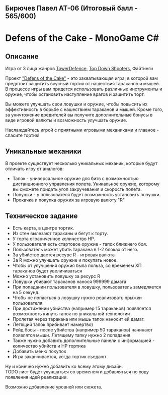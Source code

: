 ## Бирючев Павел АТ-06 (Итоговый балл - 565/600)

# Defens of the Cake - MonoGame C# 

## Описание
Игра от 3 лица жанров [TowerDefence](https://ru.wikipedia.org/wiki/Tower_Defense), [Top Down Shooters](https://ru.wikipedia.org/wiki/Шутер), Файтинги

Проект ["Defens of the Cake"](https://www.dota2.com/home) - это захватывающая игра, в которой вам предстоит защитить вкусный тортик от нашествия тараканов и мышей. В процессе игры вам придется использовать различные инструменты и оружие, чтобы остановить наступление врагов и защитить торт.

Вы можете улучшать свои ловушки и оружие, чтобы повысить их эффективность в борьбе с нашествием тараканов и мышей. Кроме того, за уничтожение вредителей вы получите дополнительные бонусы в виде игровой валюты и возможность улучшать оружие.

Наслаждайтесь игрой с приятными игровыми механиками и главное - спасите тортик!

## Уникальные механики

В проекте существует несколько уникальных механик, которые будут отличать игру от аналогов:
* Тапок - универсальное оружие для битв с возможностью дистанционного управления полета. Уникальное оружие, которому вы сможете придать угол закручевания и скорость полета.
* Ловушки - у пользователя будет возможность установить ловушки.
* Прокачка и покупка оружия за игровую валюту "R"


## Техническое задание
* Есть карта, в центре тортик.
* Из стен вылезают тараканы и бегут к торту.
* У торта ограниченное количество HP.
* У пользователя есть стартовое оружие - тапок ближнего боя.
* Пользователь может убить таракана в 1-2 блоках от него.
* За убийство дается ресурс R - игровая валюта
* За R можно улучшать оружие и покупать новое.
* Чтобы от улучшения оружия была польза, со временем ХП тараканов будет увеличиваться
* Можно установить ловушку за ресурс R
* Ловушки убивают тараканов нанося 999999 дамага
* При попадании пользователя в ловушку, пользователь замедляется на 5 секунд.
* Чтобы не попасться в ловушку нужно реализовать прыжки пользователя.
* При достижении убийства (например 15 тараканов) появляется возможность кинуть тапок по уникальной технологии
* Пролетая через таракана или мышь тапок наносит ей дамаг.
* Летящий тапок прибивает намертво)
* Рейд босы - после убийства (например 50 тараканов) начинают появлятся мыши. Летящему тапку нужно 2 попадания
* Также нужно добавить дополнительные панели с информацией - количество убийств и HP тортика
* Добавить меню покупок
* Игра заканчивается, когда тортик съедают

Ну и конечно нужно добавить ко всему этому дизайн.\
TODO лист будет улучшаться со временем и добавляться по ходу появления идей реализации.

Возможно добавление уровней или сюжета.

